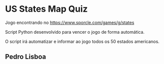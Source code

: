 # US States Map Quiz

Jogo encontrando no https://www.sporcle.com/games/g/states

Script Python desenvolvido para vencer o jogo de forma automática.

O script irá automatizar e informar ao jogo todos os 50 estados americanos.



## Pedro Lisboa

